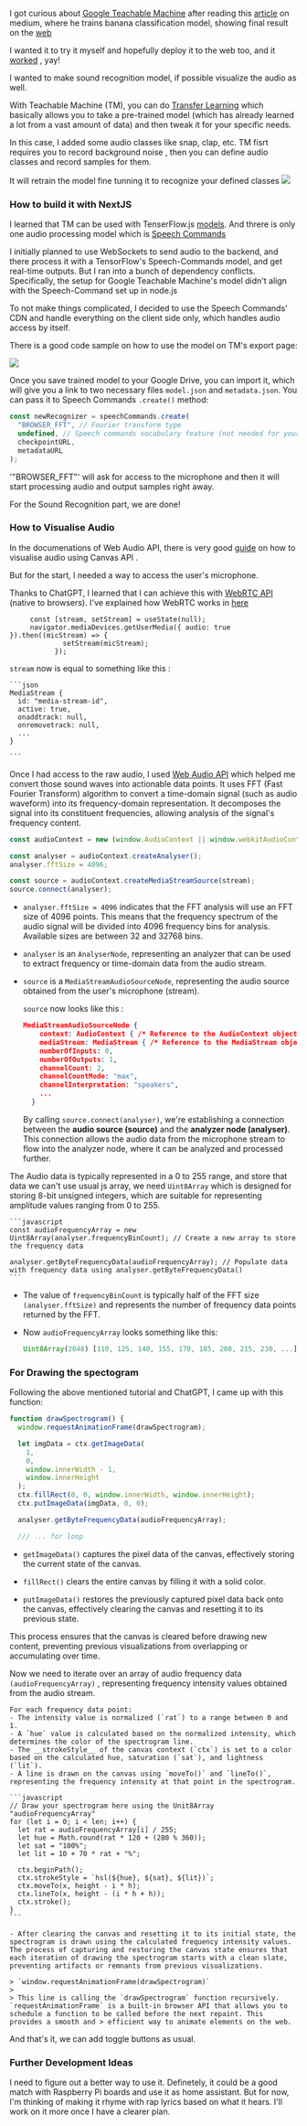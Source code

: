 I got curious about [Google Teachable Machine](https://teachablemachine.withgoogle.com/v1/) after reading this [article](https://medium.com/@warronbebster/teachable-machine-tutorial-bananameter-4bfffa765866) on medium, where he trains banana classification model, showing final result on the [web](https://tm-image-demo.glitch.me/)

I wanted it to try it myself and hopefully deploy it to the web too, and it [worked](https://audiochi.vercel.app/) , yay!

I wanted to make sound recognition model, if possible visualize the audio as well.

With Teachable Machine (TM), you can do [Transfer Learning](https://en.wikipedia.org/wiki/Transfer_learning) which basically allows you to take a pre-trained model (which has already learned a lot from a vast amount of data) and then tweak it for your specific needs.

In this case, I added some audio classes like snap, clap, etc. TM fisrt requires you to record background noise , then you can define audio classes and record samples for them.

It will retrain the model fine tunning it to recognize your defined classes
![](https://raw.githubusercontent.com/abroroo/audiochi/main/public/train.png)

### How to build it with NextJS

I learned that TM can be used with TenserFlow.js [models](https://www.tensorflow.org/js/models). And threre is only one audio processing model which is [Speech Commands](https://github.com/tensorflow/tfjs-models/tree/master/speech-commands)

I initially planned to use WebSockets to send audio to the backend, and there process it with a TensorFlow's Speech-Commands model, and get real-time outputs. But I ran into a bunch of dependency conflicts. Specifically, the setup for Google Teachable Machine's model didn't align with the Speech-Command set up in node.js

To not make things complicated, I decided to use the Speech Commands' CDN and handle everything on the client side only, which handles audio access by itself.

There is a good code sample on how to use the model on TM's export page:

![](https://raw.githubusercontent.com/abroroo/audiochi/main/public/export.png)

Once you save trained model to your Google Drive, you can import it, which will give you a link to two necessary files `model.json` and `metadata.json`. You can pass it to Speech Commands `.create()` method:

```javascript
const newRecognizer = speechCommands.create(
  "BROWSER_FFT", // Fourier transform type
  undefined, // Speech commands vocabulary feature (not needed for your models)
  checkpointURL,
  metadataURL
);
```

'"BROWSER_FFT"' will ask for access to the microphone and then it will start processing audio and output samples right away.

For the Sound Recognition part, we are done!

### How to Visualise Audio

In the documenations of Web Audio API, there is very good [guide](https://developer.mozilla.org/en-US/docs/Web/API/Web_Audio_API/Visualizations_with_Web_Audio_API#creating_a_frequency_bar_graph) on how to visualise audio using Canvas API .

But for the start, I needed a way to access the user's microphone.

Thanks to ChatGPT, I learned that I can achieve this with [WebRTC API](https://developer.mozilla.org/en-US/docs/Glossary/WebRTC) (native to browsers). I've explained how WebRTC works in [here](https://github.com/abroroo/til/blob/main/WebRTC/webrtc.md)

```
     const [stream, setStream] = useState(null);
     navigator.mediaDevices.getUserMedia({ audio: true }).then((micStream) => {
             setStream(micStream);
           });
```

`stream` now is equal to something like this :

    ```json
    MediaStream {
      id: "media-stream-id",
      active: true,
      onaddtrack: null,
      onremovetrack: null,
      ...
    }

    ```

Once I had access to the raw audio, I used [Web Audio API](https://developer.mozilla.org/en-US/docs/Web/API/Web_Audio_API) which helped me convert those sound waves into actionable data points. It uses FFT (Fast Fourier Transform) algorithm to convert a time-domain signal (such as audio waveform) into its frequency-domain representation. It decomposes the signal into its constituent frequencies, allowing analysis of the signal's frequency content.

```javascript
const audioContext = new (window.AudioContext || window.webkitAudioContext)();

const analyser = audioContext.createAnalyser();
analyser.fftSize = 4096;

const source = audioContext.createMediaStreamSource(stream);
source.connect(analyser);
```

- `analyser.fftSize = 4096` indicates that the FFT analysis will use an FFT size of 4096 points. This means that the frequency spectrum of the audio signal will be divided into 4096 frequency bins for analysis. Available sizes are between 32 and 32768 bins.

- `analyser` is an `AnalyserNode`, representing an analyzer that can be used to extract frequency or time-domain data from the audio stream.

- `source` is a `MediaStreamAudioSourceNode`, representing the audio source obtained from the user's microphone (stream).

  `source` now looks like this :

  ```json
  MediaStreamAudioSourceNode {
      context: AudioContext { /* Reference to the AudioContext object */ },
      mediaStream: MediaStream { /* Reference to the MediaStream object */ },
      numberOfInputs: 0,
      numberOfOutputs: 1,
      channelCount: 2,
      channelCountMode: "max",
      channelInterpretation: "speakers",
      ...
    }

  ```

  By calling `source.connect(analyser)`, we're establishing a connection between the **audio source (source)** and the **analyzer node (analyser)**. This connection allows the audio data from the microphone stream to flow into the analyzer node, where it can be analyzed and processed further.

The Audio data is typically represented in a 0 to 255 range, and store that data we can't use usual js array, we need `Uint8Array` which is designed for storing 8-bit unsigned integers, which are suitable for representing amplitude values ranging from 0 to 255.

    ```javascript
    const audioFrequencyArray = new Uint8Array(analyser.frequencyBinCount); // Create a new array to store the frequency data

    analyser.getByteFrequencyData(audioFrequencyArray); // Populate data with frequency data using analyser.getByteFrequencyData()
    ```

- The value of `frequencyBinCount` is typically half of the FFT size `(analyser.fftSize)` and represents the number of frequency data points returned by the FFT.

- Now `audioFrequencyArray` looks something like this:

  ```javascript
  Uint8Array(2048) [110, 125, 140, 155, 170, 185, 200, 215, 230, ...]

  ```

### For Drawing the spectogram

Following the above mentioned tutorial and ChatGPT, I came up with this function:

```javascript
function drawSpectrogram() {
  window.requestAnimationFrame(drawSpectrogram);

  let imgData = ctx.getImageData(
    1,
    0,
    window.innerWidth - 1,
    window.innerHeight
  );
  ctx.fillRect(0, 0, window.innerWidth, window.innerHeight);
  ctx.putImageData(imgData, 0, 0);

  analyser.getByteFrequencyData(audioFrequencyArray);

  /// ... for loop
```

- `getImageData()` captures the pixel data of the canvas, effectively storing the current state of the canvas.

- `fillRect()` clears the entire canvas by filling it with a solid color.

- `putImageData()` restores the previously captured pixel data back onto the canvas, effectively clearing the canvas and resetting it to its previous state.

This process ensures that the canvas is cleared before drawing new content, preventing previous visualizations from overlapping or accumulating over time.

Now we need to iterate over an array of audio frequency data `(audioFrequencyArray)` , representing frequency intensity values obtained from the audio stream.

    For each frequency data point:
    - The intensity value is normalized (`rat`) to a range between 0 and 1.
    - A `hue` value is calculated based on the normalized intensity, which determines the color of the spectrogram line.
    - The __strokeStyle__ of the canvas context (`ctx`) is set to a color based on the calculated hue, saturation (`sat`), and lightness (`lit`).
    - A line is drawn on the canvas using `moveTo()` and `lineTo()`, representing the frequency intensity at that point in the spectrogram.

    ```javascript
    // Draw your spectrogram here using the Unit8Array "audioFrequencyArray"
    for (let i = 0; i < len; i++) {
      let rat = audioFrequencyArray[i] / 255;
      let hue = Math.round(rat * 120 + (280 % 360));
      let sat = "100%";
      let lit = 10 + 70 * rat + "%";

      ctx.beginPath();
      ctx.strokeStyle = `hsl(${hue}, ${sat}, ${lit})`;
      ctx.moveTo(x, height - i * h);
      ctx.lineTo(x, height - (i * h + h));
      ctx.stroke();
    }
    ```

    - After clearing the canvas and resetting it to its initial state, the spectrogram is drawn using the calculated frequency intensity values. The process of capturing and restoring the canvas state ensures that each iteration of drawing the spectrogram starts with a clean slate, preventing artifacts or remnants from previous visualizations.

    > `window.requestAnimationFrame(drawSpectrogram)`
    >
    > This line is calling the `drawSpectrogram` function recursively. `requestAnimationFrame` is a built-in browser API that allows you to schedule a function to be called before the next repaint. This provides a smooth and > efficient way to animate elements on the web.

And that's it, we can add toggle buttons as usual.

### Further Development Ideas

I need to figure out a better way to use it. Definetely, it could be a good match with Raspberry Pi boards and use it as home assistant. But for now, I'm thinking of making it rhyme with rap lyrics based on what it hears. I'll work on it more once I have a clearer plan.
